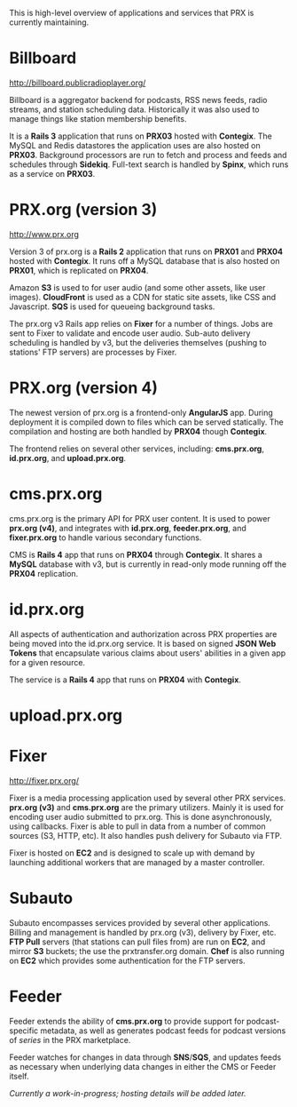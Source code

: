 This is high-level overview of applications and services that PRX is currently maintaining. 

# Billboard

http://billboard.publicradioplayer.org/

Billboard is a aggregator backend for podcasts, RSS news feeds, radio streams, and station scheduling data. Historically it was also used to manage things like station membership benefits.

It is a **Rails 3** application that runs on **PRX03** hosted with **Contegix**. The MySQL and Redis datastores the application uses are also hosted on **PRX03**. Background processors are run to fetch and process and feeds and schedules through **Sidekiq**. Full-text search is handled by **Spinx**, which runs as a service on **PRX03**.

# PRX.org (version 3)

http://www.prx.org

Version 3 of prx.org is a **Rails 2** application that runs on **PRX01** and **PRX04** hosted with **Contegix**. It runs off a MySQL database that is also hosted on **PRX01**, which is replicated on **PRX04**.

Amazon **S3** is used to for user audio (and some other assets, like user images). **CloudFront** is used as a CDN for static site assets, like CSS and Javascript. **SQS** is used for queueing background tasks.

The prx.org v3 Rails app relies on **Fixer** for a number of things. Jobs are sent to Fixer to validate and encode user audio. Sub-auto delivery scheduling is handled by v3, but the deliveries themselves (pushing to stations' FTP servers) are processes by Fixer. 

# PRX.org (version 4)

The newest version of prx.org is a frontend-only **AngularJS** app. During deployment it is compiled down to files which can be served statically. The compilation and hosting are both handled by **PRX04** though **Contegix**.

The frontend relies on several other services, including: **cms.prx.org**, **id.prx.org**, and **upload.prx.org**.

# cms.prx.org

cms.prx.org is the primary API for PRX user content. It is used to power **prx.org (v4)**, and integrates with **id.prx.org**, **feeder.prx.org**, and **fixer.prx.org** to handle various secondary functions.

CMS is **Rails 4** app that runs on **PRX04** through **Contegix**. It shares a **MySQL** database with v3, but is currently in read-only mode running off the **PRX04** replication.

# id.prx.org

All aspects of authentication and authorization across PRX properties are being moved into the id.prx.org service. It is based on signed **JSON Web Tokens** that encapsulate various claims about users' abilities in a given app for a given resource.

The service is a **Rails 4** app that runs on **PRX04** with **Contegix**.

# upload.prx.org

# Fixer

http://fixer.prx.org/

Fixer is a media processing application used by several other PRX services. **prx.org (v3)** and **cms.prx.org** are the primary utilizers. Mainly it is used for encoding user audio submitted to prx.org. This is done asynchronously, using callbacks. Fixer is able to pull in data from a number of common sources (S3, HTTP, etc). It also handles push delivery for Subauto via FTP.

Fixer is hosted on **EC2** and is designed to scale up with demand by launching additional workers that are managed by a master controller.

# Subauto

Subauto encompasses services provided by several other applications. Billing and management is handled by prx.org (v3), delivery by Fixer, etc. **FTP Pull** servers (that stations can pull files from) are run on **EC2**, and mirror **S3** buckets; the use the prxtransfer.org domain. **Chef** is also running on **EC2** which provides some authentication for the FTP servers.

# Feeder

Feeder extends the ability of **cms.prx.org** to provide support for podcast-specific metadata, as well as generates podcast feeds for podcast versions of *series* in the PRX marketplace.

Feeder watches for changes in data through **SNS**/**SQS**, and updates feeds as necessary when underlying data changes in either the CMS or Feeder itself.

*Currently a work-in-progress; hosting details will be added later.*


